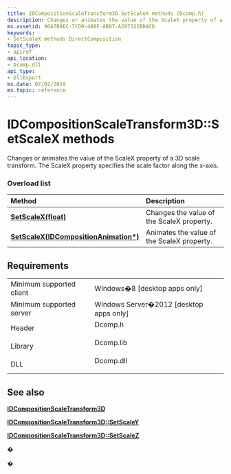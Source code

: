 ```yaml
---
title: IDCompositionScaleTransform3D SetScaleX methods (Dcomp.h)
description: Changes or animates the value of the ScaleX property of a 3D scale transform.
ms.assetid: 96A7B9EC-7CD9-489F-AB97-A297321BDACD
keywords:
- SetScaleX methods DirectComposition
topic_type:
- apiref
api_location:
- Dcomp.dll
api_type:
- DllExport
ms.date: 07/02/2019
ms.topic: reference
---
```


# IDCompositionScaleTransform3D::SetScaleX methods

Changes or animates the value of the ScaleX property of a 3D scale transform. The ScaleX property specifies the scale factor along the x-axis.

### Overload list



| Method                                                                                                        | Description                                           |
|:--------------------------------------------------------------------------------------------------------------|:------------------------------------------------------|
| [**SetScaleX(float)**](/windows/win32/api/dcomp/nf-dcomp-idcompositionscaletransform3d-setscalex(float))                                     | Changes the value of the ScaleX property.<br/>  |
| [**SetScaleX(IDCompositionAnimation\*)**](/windows/win32/api/dcomp/nf-dcomp-idcompositionscaletransform3d-setscalex(idcompositionanimation)) | Animates the value of the ScaleX property.<br/> |



## Requirements



|                                     |                                                                                      |
|-------------------------------------|--------------------------------------------------------------------------------------|
| Minimum supported client<br/> | Windows�8 \[desktop apps only\]<br/>                                           |
| Minimum supported server<br/> | Windows Server�2012 \[desktop apps only\]<br/>                                 |
| Header<br/>                   | <dl> <dt>Dcomp.h</dt> </dl>   |
| Library<br/>                  | <dl> <dt>Dcomp.lib</dt> </dl> |
| DLL<br/>                      | <dl> <dt>Dcomp.dll</dt> </dl> |



## See also

<dl> <dt>

[**IDCompositionScaleTransform3D**](/windows/win32/api/dcomp/nn-dcomp-idcompositionscaletransform)
</dt> <dt>

[**IDCompositionScaleTransform3D::SetScaleY**](/windows/win32/api/dcomp/nf-dcomp-idcompositionscaletransform3d-setscaley(float))
</dt> <dt>

[**IDCompositionScaleTransform3D::SetScaleZ**](/windows/win32/api/dcomp/nf-dcomp-idcompositionscaletransform3d-setscalez(float))
</dt> </dl>

�

�